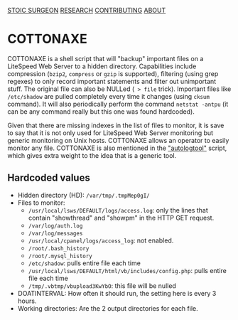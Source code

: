 [STOIC SURGEON](https://CybernetiX-S3C.github.io/main/stoicsurgeon)
[RESEARCH](https://CybernetiX-S3C.github.io/main/stoicsurgeon/research)
[CONTRIBUTING](https://CybernetiX-S3C.github.io/main/stoicsurgeon/contrib)
[ABOUT](https://CybernetiX-S3C.github.io/main/stoicsurgeon/about)

# COTTONAXE

COTTONAXE is a shell script that will "backup" important files on a LiteSpeed Web Server to a hidden directory. Capabilities include compression (`bzip2`, `compress` or `gzip` is supported), filtering (using grep regexes) to only record important statements and filter out unimportant stuff. The original file can also be NULLed (` > file` trick). Important files like `/etc/shadow` are pulled completely every time it changes (using `cksum` command). It will also periodically perform the command `netstat -antpu` (it can be any command really but this one was found hardcoded).

Given that there are missing indexes in the list of files to monitor, it is save to say that it is not only used for LiteSpeed Web Server monitoring but generic monitoring on Unix hosts. COTTONAXE allows an operator to easily monitor any file. COTTONAXE is also mentioned in the ["autologtool"](https://github.com/stoicsurgeon/EQGRP_Linux/blob/master/Linux/etc/autologtool#L22) script, which gives extra weight to the idea that is a generic tool.

## Hardcoded values

* Hidden directory (HD): `/var/tmp/.tmpMep0gI/`
* Files to monitor:
	* `/usr/local/lsws/DEFAULT/logs/access.log`: only the lines that contain "showthread" and "showpm" in the HTTP GET request.
	* `/var/log/auth.log`
	* `/var/log/messages`
	* `/usr/local/cpanel/logs/access_log`: not enabled.
	* `/root/.bash_history`
	* `/root/.mysql_history`
	* `/etc/shadow`: pulls entire file each time
	* `/usr/local/lsws/DEFAULT/html/vb/includes/config.php`: pulls entire file each time
	* `/tmp/.vbtmp/vbupload3KwYbO`: this file will be nulled
* DOATINTERVAL: How often it should run, the setting here is every 3 hours.
* Working directories: Are the 2 output directories for each file.

